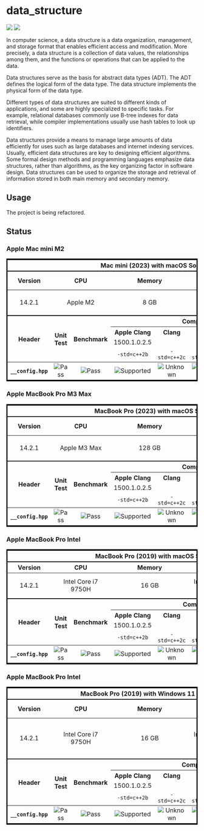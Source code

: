 # data_structure #

![](https://img.shields.io/badge/Refactoring-8A2BE2)
![](https://img.shields.io/badge/License-Apache%202.0-brightgreen)

In computer science, a data structure is a data organization, management, and storage format that enables efficient access and modification. More precisely, a data structure is a collection of data values, the relationships among them, and the functions or operations that can be applied to the data.

Data structures serve as the basis for abstract data types (ADT). The ADT defines the logical form of the data type. The data structure implements the physical form of the data type.

Different types of data structures are suited to different kinds of applications, and some are highly specialized to specific tasks. For example, relational databases commonly use B-tree indexes for data retrieval, while compiler implementations usually use hash tables to look up identifiers.

Data structures provide a means to manage large amounts of data efficiently for uses such as large databases and internet indexing services. Usually, efficient data structures are key to designing efficient algorithms. Some formal design methods and programming languages emphasize data structures, rather than algorithms, as the key organizing factor in software design. Data structures can be used to organize the storage and retrieval of information stored in both main memory and secondary memory.

## Usage ##

The project is being refactored.

## Status ##

### Apple Mac mini M2 ###
<table style="border: 3px solid #000">
<thead>
    <tr style="text-align: center; border-bottom: 2px solid #000;">
        <th colspan="9">Mac mini (2023) with macOS Sonoma</th>
    </tr>
    <tr>
        <th>Version</th>
        <th colspan="2">CPU</th>
        <th colspan="2">Memory</th>
        <th colspan="2">GPU</th>
        <th colspan="2">Hard Disk</th>
    </tr>
</thead>
<tr style="text-align: center; border-bottom: 2px solid #000;">
    <td>14.2.1</td>
    <td colspan="2">Apple M2</td>
    <td colspan="2">8 GB</td>
    <td colspan="2">Apple M2</td>
    <td colspan="2">Apple SSD AP0256Z</td>
</tr>
<thead>
    <tr>
        <th rowspan="4">Header</th>
        <th rowspan="4">Unit Test</th>
        <th rowspan="4">Benchmark</th>
        <th colspan="5">Compiler Support</th>
    </tr>
    <tr>
        <th>Apple Clang</th>
        <th>Clang</th>
        <th>GCC</th>
        <th>MSVC</th>
        <th rowspan="3">Other Compiler</th>
    </tr>
    <tr style="text-align: center;">
        <td>1500.1.0.2.5</td>
        <td></td>
        <td></td>
        <td></td>
    </tr>
    <tr style="text-align: center;">
        <td><code>-std=c++2b</code></td>
        <td><code>-std=c++2c</code></td>
        <td><code>-std=c++23</code></td>
        <td><code>/std:c++latest</code></td>
    </tr>
</thead>
<tr style="text-align: center;">
    <th><code>__config.hpp</code></th>
    <td><img src="https://img.shields.io/badge/None-gray" alt="Pass" /></td>
    <td><img src="https://img.shields.io/badge/None-gray" alt="Pass" /></td>
    <td><img src="https://img.shields.io/badge/Build-Supported-blue" alt="Supported"></td>
    <td><img src="https://img.shields.io/badge/Build-Unknown-lightgrey" alt="Unknown"></td>
    <td><img src="https://img.shields.io/badge/Build-Unknown-lightgrey" alt="Unknown"></td>
    <td><img src="https://img.shields.io/badge/Build-Unknown-lightgrey" alt="Unknown"></td>
    <td><img src="https://img.shields.io/badge/None-gray" alt="Pass" /></td>
</tr>
</table>

### Apple MacBook Pro M3 Max ###
<table style="border: 3px solid #000">
<thead>
    <tr style="text-align: center; border-bottom: 2px solid #000;">
        <th colspan="9">MacBook Pro (2023) with macOS Sonoma</th>
    </tr>
    <tr>
        <th>Version</th>
        <th colspan="2">CPU</th>
        <th colspan="2">Memory</th>
        <th colspan="2">GPU</th>
        <th colspan="2">Hard Disk</th>
    </tr>
</thead>
<tr style="text-align: center; border-bottom: 2px solid #000;">
    <td>14.2.1</td>
    <td colspan="2">Apple M3 Max</td>
    <td colspan="2">128 GB</td>
    <td colspan="2">Apple M3 Max</td>
    <td colspan="2">Apple SSD AP1024Z</td>
</tr>
<thead>
    <tr>
        <th rowspan="4">Header</th>
        <th rowspan="4">Unit Test</th>
        <th rowspan="4">Benchmark</th>
        <th colspan="5">Compiler Support</th>
    </tr>
    <tr>
        <th>Apple Clang</th>
        <th>Clang</th>
        <th>GCC</th>
        <th>MSVC</th>
        <th rowspan="3">Other Compiler</th>
    </tr>
    <tr style="text-align: center;">
        <td>1500.1.0.2.5</td>
        <td></td>
        <td></td>
        <td></td>
    </tr>
    <tr style="text-align: center;">
        <td><code>-std=c++2b</code></td>
        <td><code>-std=c++2c</code></td>
        <td><code>-std=c++23</code></td>
        <td><code>/std:c++latest</code></td>
    </tr>
</thead>
<tr style="text-align: center;">
    <th><code>__config.hpp</code></th>
    <td><img src="https://img.shields.io/badge/None-gray" alt="Pass" /></td>
    <td><img src="https://img.shields.io/badge/None-gray" alt="Pass" /></td>
    <td><img src="https://img.shields.io/badge/Build-Supported-blue" alt="Supported"></td>
    <td><img src="https://img.shields.io/badge/Build-Unknown-lightgrey" alt="Unknown"></td>
    <td><img src="https://img.shields.io/badge/Build-Unknown-lightgrey" alt="Unknown"></td>
    <td><img src="https://img.shields.io/badge/Build-Unknown-lightgrey" alt="Unknown"></td>
    <td><img src="https://img.shields.io/badge/None-gray" alt="Pass" /></td>
</tr>
</table>

### Apple MacBook Pro Intel ###
<table style="border: 3px solid #000">
<thead>
    <tr style="text-align: center; border-bottom: 2px solid #000;">
        <th colspan="9">MacBook Pro (2019) with macOS Sonoma</th>
    </tr>
    <tr>
        <th>Version</th>
        <th colspan="2">CPU</th>
        <th colspan="2">Memory</th>
        <th colspan="2">GPU</th>
        <th colspan="2">Hard Disk</th>
    </tr>
</thead>
<tr style="text-align: center; border-bottom: 2px solid #000;">
    <td>14.2.1</td>
    <td colspan="2">Intel Core i7 9750H</td>
    <td colspan="2">16 GB</td>
    <td colspan="2">Intel UHD Graphics 630 &<br />AMD Radeon Pro 555X</td>
    <td colspan="2">Apple SSD AP0256M</td>
</tr>
<thead>
    <tr>
        <th rowspan="4">Header</th>
        <th rowspan="4">Unit Test</th>
        <th rowspan="4">Benchmark</th>
        <th colspan="5">Compiler Support</th>
    </tr>
    <tr>
        <th>Apple Clang</th>
        <th>Clang</th>
        <th>GCC</th>
        <th>MSVC</th>
        <th rowspan="3">Other Compiler</th>
    </tr>
    <tr style="text-align: center;">
        <td>1500.1.0.2.5</td>
        <td></td>
        <td></td>
        <td></td>
    </tr>
    <tr style="text-align: center;">
        <td><code>-std=c++2b</code></td>
        <td><code>-std=c++2c</code></td>
        <td><code>-std=c++23</code></td>
        <td><code>/std:c++latest</code></td>
    </tr>
</thead>
<tr style="text-align: center;">
    <th><code>__config.hpp</code></th>
    <td><img src="https://img.shields.io/badge/None-gray" alt="Pass" /></td>
    <td><img src="https://img.shields.io/badge/None-gray" alt="Pass" /></td>
    <td><img src="https://img.shields.io/badge/Build-Supported-blue" alt="Supported"></td>
    <td><img src="https://img.shields.io/badge/Build-Unknown-lightgrey" alt="Unknown"></td>
    <td><img src="https://img.shields.io/badge/Build-Unknown-lightgrey" alt="Unknown"></td>
    <td><img src="https://img.shields.io/badge/Build-Unknown-lightgrey" alt="Unknown"></td>
    <td><img src="https://img.shields.io/badge/None-gray" alt="Pass" /></td>
</tr>
</table>

### Apple MacBook Pro Intel ###
<table style="border: 3px solid #000">
<thead>
    <tr style="text-align: center; border-bottom: 2px solid #000;">
        <th colspan="9">MacBook Pro (2019) with Windows 11 (BootCamp)</th>
    </tr>
    <tr>
        <th>Version</th>
        <th colspan="2">CPU</th>
        <th colspan="2">Memory</th>
        <th colspan="2">GPU</th>
        <th colspan="2">Hard Disk</th>
    </tr>
</thead>
<tr style="text-align: center; border-bottom: 2px solid #000;">
    <td>14.2.1</td>
    <td colspan="2">Intel Core i7 9750H</td>
    <td colspan="2">16 GB</td>
    <td colspan="2">Intel UHD Graphics 630 &<br />AMD Radeon Pro 555X</td>
    <td colspan="2">Samsung 990 Pro 4T driven by Konyead</td>
</tr>
<thead>
    <tr>
        <th rowspan="4">Header</th>
        <th rowspan="4">Unit Test</th>
        <th rowspan="4">Benchmark</th>
        <th colspan="5">Compiler Support</th>
    </tr>
    <tr>
        <th>Apple Clang</th>
        <th>Clang</th>
        <th>GCC</th>
        <th>MSVC</th>
        <th rowspan="3">Other Compiler</th>
    </tr>
    <tr style="text-align: center;">
        <td>1500.1.0.2.5</td>
        <td></td>
        <td></td>
        <td></td>
    </tr>
    <tr style="text-align: center;">
        <td><code>-std=c++2b</code></td>
        <td><code>-std=c++2c</code></td>
        <td><code>-std=c++23</code></td>
        <td><code>/std:c++latest</code></td>
    </tr>
</thead>
<tr style="text-align: center;">
    <th><code>__config.hpp</code></th>
    <td><img src="https://img.shields.io/badge/None-gray" alt="Pass" /></td>
    <td><img src="https://img.shields.io/badge/None-gray" alt="Pass" /></td>
    <td><img src="https://img.shields.io/badge/Build-Supported-blue" alt="Supported"></td>
    <td><img src="https://img.shields.io/badge/Build-Unknown-lightgrey" alt="Unknown"></td>
    <td><img src="https://img.shields.io/badge/Build-Unknown-lightgrey" alt="Unknown"></td>
    <td><img src="https://img.shields.io/badge/Build-Unknown-lightgrey" alt="Unknown"></td>
    <td><img src="https://img.shields.io/badge/None-gray" alt="Pass" /></td>
</tr>
</table>